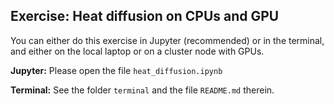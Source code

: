 ## Exercise: Heat diffusion on CPUs and GPU

You can either do this exercise in Jupyter (recommended) or in the terminal, and either on the local laptop or on a cluster node with GPUs.

**Jupyter:** Please open the file `heat_diffusion.ipynb`

**Terminal:** See the folder `terminal` and the file `README.md` therein.